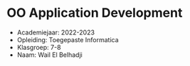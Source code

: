 # OO Application Development

- Academiejaar: 2022-2023
- Opleiding: Toegepaste Informatica
- Klasgroep: 7-8
- Naam: Wail El Belhadji

